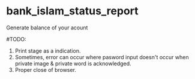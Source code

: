 # bank_islam_status_report
Generate balance of your acount

#TODO:
1. Print stage as a indication.
2. Sometimes, error can occur where pasword input doesn't occur when private image & private word is acknowledged.
3. Proper close of browser.
